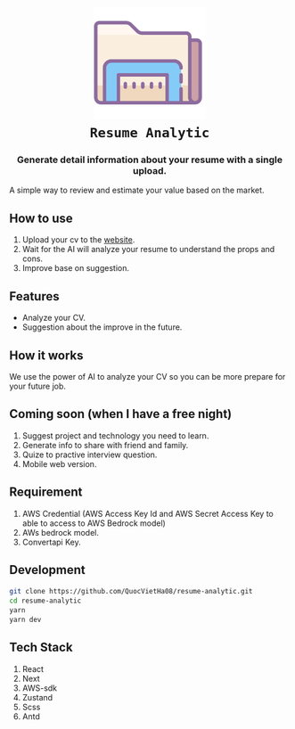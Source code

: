 <h1 align="center">
  <br>
  <a href="https://github.com/QuocVietHa08/resume-analytic"><img src="./public/img/file.png" alt="Lumentis" width="200"></a>
  <br>
<code>Resume Analytic</code>
  <br>
</h1>

<h3 align="center">Generate detail information about your resume with a single upload.</h3>

A simple way to review and estimate your value based on the market.

## How to use

1. Upload your cv to the [website](https://resume-analytic.vercel.app/).
2. Wait for the AI will analyze your resume to understand the props and cons.
3. Improve base on suggestion.


## Features
- Analyze your CV.
- Suggestion about the improve in the future.

## How it works

We use the power of AI to analyze your CV so you can be more prepare for your future job.

## Coming soon (when I have a free night)

1. Suggest project and technology you need to learn.
2. Generate info to share with friend and family.
3. Quize to practive interview question.
4. Mobile web version.

## Requirement

1. AWS Credential (AWS Access Key Id and AWS Secret Access Key to able to access to AWS Bedrock model)
2. AWs bedrock model.
3. Convertapi Key.

## Development

```bash
git clone https://github.com/QuocVietHa08/resume-analytic.git
cd resume-analytic
yarn
yarn dev
```
## Tech Stack

1. React
2. Next
3. AWS-sdk
4. Zustand
5. Scss
6. Antd
